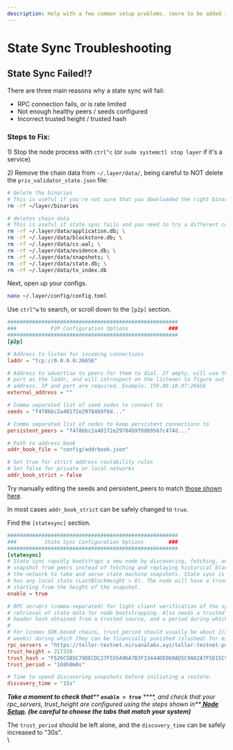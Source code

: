 ```yaml
---
description: Help with a few common setup problems. (more to be added in this section soon)
---
```


# State Sync Troubleshooting

## State Sync Failed!?

There are three main reasons why a state sync will fail:

* RPC connection fails, or is rate limited
* Not enough healthy peers / seeds configured
* Incorrect trusted height / trusted hash

### Steps to Fix:

1\) Stop the node process with `ctrl^c` (or `sudo systemctl stop layer` if it's a service)

2\) Remove the chain data from `~/.layer/data/`, being careful to NOT delete the `priv_validator_state.json` file:

```sh
# Delete the binaries
# This is useful if you're not sure that you downloaded the right binaries:
rm -rf ~/layer/binaries

# deletes chain data
# This is useful if state sync fails and you need to try a different config
rm -rf ~/.layer/data/application.db; \
rm -rf ~/.layer/data/blockstore.db; \
rm -rf ~/.layer/data/cs.wal; \
rm -rf ~/.layer/data/evidence.db; \
rm -rf ~/.layer/data/snapshots; \
rm -rf ~/.layer/data/state.db; \
rm -rf ~/.layer/data/tx_index.db
```

Next, open up your configs.

```sh
nano ~/.layer/config/config.toml
```

Use `ctrl^w` to search, or scroll down to the `[p2p]` section.

```toml
#######################################################
###           P2P Configuration Options             ###
#######################################################
[p2p]

# Address to listen for incoming connections
laddr = "tcp://0.0.0.0:26656"

# Address to advertise to peers for them to dial. If empty, will use the same
# port as the laddr, and will introspect on the listener to figure out the
# address. IP and port are required. Example: 159.89.10.97:26656
external_address = ""

# Comma separated list of seed nodes to connect to
seeds = "f4786bc2a40172e29784b9f8d..."

# Comma separated list of nodes to keep persistent connections to
persistent_peers = "f4786bc2a40172e29784b9f8d69567c474d..."

# Path to address book
addr_book_file = "config/addrbook.json"

# Set true for strict address routability rules
# Set false for private or local networks
addr_book_strict = false

```

Try manually editing the seeds and persistent\_peers to match [those shown here](peers-list-and-public-rpcs.md).

In most cases `addr_book_strict` can be safely changed to `true`.&#x20;

Find the `[statesync]` section.

```toml
#######################################################
###         State Sync Configuration Options        ###
#######################################################
[statesync]
# State sync rapidly bootstraps a new node by discovering, fetching, and restoring a state machine
# snapshot from peers instead of fetching and replaying historical blocks. Requires some peers in
# the network to take and serve state machine snapshots. State sync is not attempted if the node
# has any local state (LastBlockHeight > 0). The node will have a truncated block history,
# starting from the height of the snapshot.
enable = true

# RPC servers (comma-separated) for light client verification of the synced state machine and
# retrieval of state data for node bootstrapping. Also needs a trusted height and corresponding
# header hash obtained from a trusted source, and a period during which validators can be trusted.
#
# For Cosmos SDK-based chains, trust_period should usually be about 2/3 of the unbonding time (~2
# weeks) during which they can be financially punished (slashed) for misbehavior.
rpc_servers = "https://tellor-testnet.nirvanalabs.xyz/tellor-testnet-public/,https://node-palmito.tellorlayer.com/rpc/"
trust_height = 217310
trust_hash = "F526C5B5C79DECDC27F555A96A7B3F33444DE060AD5C9A02A7F5D15C5DBE85"
trust_period = "168h0m0s"

# Time to spend discovering snapshots before initiating a restore.
discovery_time = "15s"
```

_**Take a moment to check that****&#x20;****`enable = true`****&#x20;****, and check that your rpc\_servers, trust\_height are configured using the steps shown in**_[ _**Node Setup**_](./)_**. (be careful to choose the tabs that match your system)**_

The `trust_period` should be left alone, and the `discovery_time` can be safely increased to "30s".\
\
